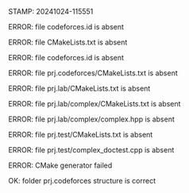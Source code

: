 STAMP: 20241024-115551
ERROR: file codeforces.id is absent
ERROR: file CMakeLists.txt is absent
ERROR: file codeforces.id is absent
ERROR: file prj.codeforces/CMakeLists.txt is absent
ERROR: file prj.lab/CMakeLists.txt is absent
ERROR: file prj.lab/complex/CMakeLists.txt is absent
ERROR: file prj.lab/complex/complex.hpp is absent
ERROR: file prj.test/CMakeLists.txt is absent
ERROR: file prj.test/complex_doctest.cpp is absent
ERROR: CMake generator failed
OK: folder prj.codeforces structure is correct
